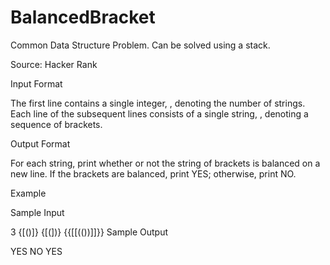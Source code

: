 # BalancedBracket
Common Data Structure Problem. Can be solved using a stack.

Source: Hacker Rank

Input Format

The first line contains a single integer, , denoting the number of strings. 
Each line  of the  subsequent lines consists of a single string, , denoting a sequence of brackets.


Output Format

For each string, print whether or not the string of brackets is balanced on a new line. If the brackets are balanced, print YES; otherwise, print NO.

Example

Sample Input

3
{[()]}
{[(])}
{{[[(())]]}}
Sample Output

YES
NO
YES
